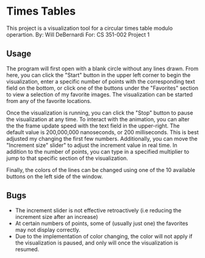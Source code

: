 # Times Tables
This project is a visualization tool for a circular times table modulo operartion.
By: Will DeBernardi
For: CS 351-002 Project 1

## Usage
The program will first open with a blank circle without any lines drawn. From here, you can click the "Start" button in the upper left corner to begin the visualization, enter a specific number of points with the corresponding text field on the bottom, or click one of the buttons under the "Favorites" section to view a selection of my favorite images. The visualization can be started from any of the favorite locations.

Once the visualization is running, you can click the "Stop" button to pause the visualization at any time. To interact with the animation, you can alter the the frame update speed with the text field in the upper-right. The default value is 200,000,000 nanoseconds, or 200 milliseconds. This is best adjusted my changing the first few numbers. Additionally, you can move the "Increment size" slider" to adjust the increment value in real time. In addition to the number of points, you can type in a specified multiplier to jump to that specific section of the visualization. 

Finally, the colors of the lines can be changed using one of the 10 available buttons on the left side of the window.

## Bugs
- The increment slider is not effective retroactively (i.e reducing the increment size after an increase)
- At certain numbers of points, some of (usually just one) the favorites may not display correctly.
- Due to the implementation of color changing, the color will not apply if the visualization is paused, and only will once the visualization is resumed.
